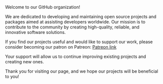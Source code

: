 Welcome to our GitHub organization!

We are dedicated to developing and maintaining open source projects and packages aimed at assisting developers worldwide. Our mission is to contribute to the community by creating high-quality, reliable, and innovative software solutions.

If you find our projects useful and would like to support our work, please consider becoming our patron on Patreon: [Patreon link](patreon.com/Contributors)

Your support will allow us to continue improving existing projects and creating new ones.

Thank you for visiting our page, and we hope our projects will be beneficial to you!
